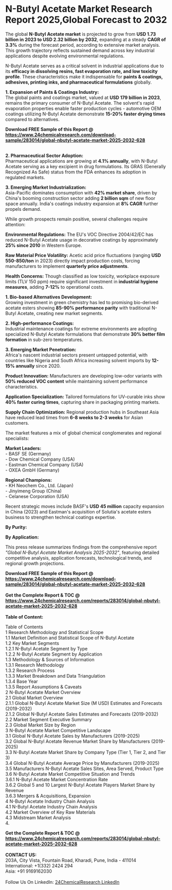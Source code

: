 <h1>N-Butyl Acetate Market Research Report 2025,Global Forecast to 2032</h1><p>The global <strong>N-Butyl Acetate market</strong> is projected to grow from <strong>USD 1.73 billion in 2023 to USD 2.32 billion by 2032</strong>, expanding at a steady <strong>CAGR of 3.3%</strong> during the forecast period, according to extensive market analysis. This growth trajectory reflects sustained demand across key industrial applications despite evolving environmental regulations.</p><p>N-Butyl Acetate serves as a critical solvent in industrial applications due to its <strong>efficacy in dissolving resins, fast evaporation rate, and low toxicity profile</strong>. These characteristics make it indispensable for <strong>paints &amp; coatings, adhesives, printing inks, and pharmaceutical formulations</strong> globally.</p><p><strong>1. Expansion of Paints &amp; Coatings Industry:</strong><br>
The global paints and coatings market, valued at <strong>USD 179 billion in 2023</strong>, remains the primary consumer of N-Butyl Acetate. The solvent's rapid evaporation properties enable faster production cycles - automotive OEM coatings utilizing N-Butyl Acetate demonstrate <strong>15-20% faster drying times</strong> compared to alternatives.</p><div><b>Download FREE Sample of this Report @ 
            <a href="https://www.24chemicalresearch.com/download-sample/283014/global-nbutyl-acetate-market-2025-2032-628">
            https://www.24chemicalresearch.com/download-sample/283014/global-nbutyl-acetate-market-2025-2032-628</a></b></div><br><p><strong>2. Pharmaceutical Sector Adoption:</strong><br>
Pharmaceutical applications are growing at <strong>4.1% annually</strong>, with N-Butyl Acetate serving as a key excipient in drug formulations. Its GRAS (Generally Recognized As Safe) status from the FDA enhances its adoption in regulated markets.</p><p><strong>3. Emerging Market Industrialization:</strong><br>
Asia-Pacific dominates consumption with <strong>42% market share</strong>, driven by China's booming construction sector adding <strong>2 billion sqm</strong> of new floor space annually. India's coatings industry expansion at <strong>8% CAGR</strong> further propels demand.</p><p>While growth prospects remain positive, several challenges require attention:</p><p><strong>Environmental Regulations:</strong> The EU's VOC Directive 2004/42/EC has reduced N-Butyl Acetate usage in decorative coatings by approximately <strong>25% since 2010</strong> in Western Europe.</p><p><strong>Raw Material Price Volatility:</strong> Acetic acid price fluctuations (ranging <strong>USD 550-850/ton</strong> in 2023) directly impact production costs, forcing manufacturers to implement <strong>quarterly price adjustments</strong>.</p><p><strong>Health Concerns:</strong> Though classified as low toxicity, workplace exposure limits (TLV 150 ppm) require significant investment in <strong>industrial hygiene measures</strong>, adding <strong>7-12%</strong> to operational costs.</p><p><strong>1. Bio-based Alternatives Development:</strong><br>
Growing investment in green chemistry has led to promising bio-derived acetate esters showing <strong>85-90% performance parity</strong> with traditional N-Butyl Acetate, creating new market segments.</p><p><strong>2. High-performance Coatings:</strong><br>
Industrial maintenance coatings for extreme environments are adopting specialized N-Butyl Acetate formulations that demonstrate <strong>30% better film formation</strong> in sub-zero temperatures.</p><p><strong>3. Emerging Market Penetration:</strong><br>
Africa's nascent industrial sectors present untapped potential, with countries like Nigeria and South Africa increasing solvent imports by <strong>12-15% annually</strong> since 2020.</p><p><strong>Product Innovation:</strong> Manufacturers are developing low-odor variants with <strong>50% reduced VOC content</strong> while maintaining solvent performance characteristics.</p><p><strong>Application Specialization:</strong> Tailored formulations for UV-curable inks show <strong>40% faster curing times</strong>, capturing share in packaging printing markets.</p><p><strong>Supply Chain Optimization:</strong> Regional production hubs in Southeast Asia have reduced lead times from <strong>6-8 weeks to 2-3 weeks</strong> for Asian customers.</p><p>The market features a mix of global chemical conglomerates and regional specialists:</p><p><strong>Market Leaders:</strong><br>
- BASF SE (Germany)<br>
- Dow Chemical Company (USA)<br>
- Eastman Chemical Company (USA)<br>
- OXEA GmbH (Germany)</p><p><strong>Regional Champions:</strong><br>
- KH Neochem Co., Ltd. (Japan)<br>
- Jinyimeng Group (China)<br>
- Celanese Corporation (USA)</p><p>Recent strategic moves include BASF's <strong>USD 45 million</strong> capacity expansion in China (2023) and Eastman's acquisition of Solutia's acetate esters business to strengthen technical coatings expertise.</p><p><strong>By Purity:</strong></p><p><strong>By Application:</strong></p><p>This press release summarizes findings from the comprehensive report <em>"Global N-Butyl Acetate Market Analysis 2025-2032"</em>, featuring detailed competitive analysis, application forecasts, technological trends, and regional growth projections.</p><div><b>Download FREE Sample of this Report @ 
            <a href="https://www.24chemicalresearch.com/download-sample/283014/global-nbutyl-acetate-market-2025-2032-628">
            https://www.24chemicalresearch.com/download-sample/283014/global-nbutyl-acetate-market-2025-2032-628</a></b></div><br><div><b>Get the Complete Report & TOC @ 
            <a href="https://www.24chemicalresearch.com/reports/283014/global-nbutyl-acetate-market-2025-2032-628">
            https://www.24chemicalresearch.com/reports/283014/global-nbutyl-acetate-market-2025-2032-628</a></b></div><br>
            <b>Table of Content:</b><p>Table of Contents<br />
1 Research Methodology and Statistical Scope<br />
1.1 Market Definition and Statistical Scope of N-Butyl Acetate<br />
1.2 Key Market Segments<br />
1.2.1 N-Butyl Acetate Segment by Type<br />
1.2.2 N-Butyl Acetate Segment by Application<br />
1.3 Methodology & Sources of Information<br />
1.3.1 Research Methodology<br />
1.3.2 Research Process<br />
1.3.3 Market Breakdown and Data Triangulation<br />
1.3.4 Base Year<br />
1.3.5 Report Assumptions & Caveats<br />
2 N-Butyl Acetate Market Overview<br />
2.1 Global Market Overview<br />
2.1.1 Global N-Butyl Acetate Market Size (M USD) Estimates and Forecasts (2019-2032)<br />
2.1.2 Global N-Butyl Acetate Sales Estimates and Forecasts (2019-2032)<br />
2.2 Market Segment Executive Summary<br />
2.3 Global Market Size by Region<br />
3 N-Butyl Acetate Market Competitive Landscape<br />
3.1 Global N-Butyl Acetate Sales by Manufacturers (2019-2025)<br />
3.2 Global N-Butyl Acetate Revenue Market Share by Manufacturers (2019-2025)<br />
3.3 N-Butyl Acetate Market Share by Company Type (Tier 1, Tier 2, and Tier 3)<br />
3.4 Global N-Butyl Acetate Average Price by Manufacturers (2019-2025)<br />
3.5 Manufacturers N-Butyl Acetate Sales Sites, Area Served, Product Type<br />
3.6 N-Butyl Acetate Market Competitive Situation and Trends<br />
3.6.1 N-Butyl Acetate Market Concentration Rate<br />
3.6.2 Global 5 and 10 Largest N-Butyl Acetate Players Market Share by Revenue<br />
3.6.3 Mergers & Acquisitions, Expansion<br />
4 N-Butyl Acetate Industry Chain Analysis<br />
4.1 N-Butyl Acetate Industry Chain Analysis<br />
4.2 Market Overview of Key Raw Materials<br />
4.3 Midstream Market Analysis<br />
4.</p><div><b>Get the Complete Report & TOC @ 
            <a href="https://www.24chemicalresearch.com/reports/283014/global-nbutyl-acetate-market-2025-2032-628">
            https://www.24chemicalresearch.com/reports/283014/global-nbutyl-acetate-market-2025-2032-628</a></b></div><br><b>CONTACT US:</b><br>
            203A, City Vista, Fountain Road, Kharadi, Pune, India - 411014<br>
            International: +1(332) 2424 294<br>
            Asia: +91 9169162030 <br><br>
            Follow Us On LinkedIn: <a href="https://www.linkedin.com/company/24chemicalresearch/">24ChemicalResearch LinkedIn</a>
